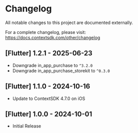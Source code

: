 # Changelog

All notable changes to this project are documented externally.

For a complete changelog, please visit: https://docs.contextsdk.com/other/changelog

## [Flutter] 1.2.1 - 2025-06-23

- Downgrade in_app_purchase to `^3.2.0`
- Downgrade in_app_purchase_storekit to `^0.3.0`

## [Flutter] 1.1.0 - 2024-10-16

- Update to ContextSDK 4.7.0 on iOS

## [Flutter] 1.0.0 - 2024-10-01

- Initial Release
